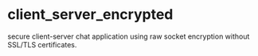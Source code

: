 # client_server_encrypted
secure client-server chat application using raw socket encryption without SSL/TLS certificates.
